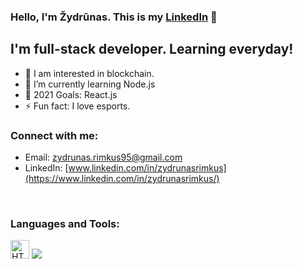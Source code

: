 ### Hello, I'm Žydrūnas. This is my [LinkedIn](https://www.linkedin.com/in/zydrunasrimkus/) 👋 

## I'm full-stack developer. Learning everyday!

- 👀 I am interested in blockchain.
- 🌱 I’m currently learning Node.js
- 🥅 2021 Goals: React.js
- ⚡ Fun fact: I love esports.

### Connect with me:

- Email: [zydrunas.rimkus95@gmail.com](mailto:zydrunas.rimkus95@gmail.com)
- LinkedIn: [www.linkedin.com/in/zydrunasrimkus](https://www.linkedin.com/in/zydrunasrimkus/)

<br />

### Languages and Tools:

<img src="https://cdn.jsdelivr.net/gh/devicons/devicon/icons/html5/html5-original.svg" alt="HTML5" title="HTML5" width="30"/>
<img src="https://cdn.jsdelivr.net/gh/devicons/devicon/icons/css3/css3-original.svg" />